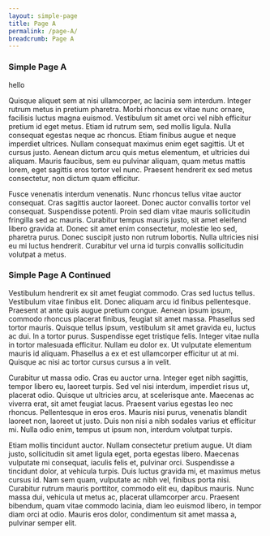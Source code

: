 ```yaml
---
layout: simple-page
title: Page A
permalink: /page-A/
breadcrumb: Page A
---
```


### **Simple Page A**

hello

Quisque aliquet sem at nisi ullamcorper, ac lacinia sem interdum. Integer rutrum metus in pretium pharetra. Morbi rhoncus ex vitae nunc ornare, facilisis luctus magna euismod. Vestibulum sit amet orci vel nibh efficitur pretium id eget metus. Etiam id rutrum sem, sed mollis ligula. Nulla consequat egestas neque ac rhoncus. Etiam finibus augue et neque imperdiet ultrices. Nullam consequat maximus enim eget sagittis. Ut et cursus justo. Aenean dictum arcu quis metus elementum, et ultricies dui aliquam. Mauris faucibus, sem eu pulvinar aliquam, quam metus mattis lorem, eget sagittis eros tortor vel nunc. Praesent hendrerit ex sed metus consectetur, non dictum quam efficitur.

Fusce venenatis interdum venenatis. Nunc rhoncus tellus vitae auctor consequat. Cras sagittis auctor laoreet. Donec auctor convallis tortor vel consequat. Suspendisse potenti. Proin sed diam vitae mauris sollicitudin fringilla sed ac mauris. Curabitur tempus mauris justo, sit amet eleifend libero gravida at. Donec sit amet enim consectetur, molestie leo sed, pharetra purus. Donec suscipit justo non rutrum lobortis. Nulla ultricies nisi eu mi luctus hendrerit. Curabitur vel urna id turpis convallis sollicitudin volutpat a metus.

### **Simple Page A Continued**

Vestibulum hendrerit ex sit amet feugiat commodo. Cras sed luctus tellus. Vestibulum vitae finibus elit. Donec aliquam arcu id finibus pellentesque. Praesent at ante quis augue pretium congue. Aenean ipsum ipsum, commodo rhoncus placerat finibus, feugiat sit amet massa. Phasellus sed tortor mauris. Quisque tellus ipsum, vestibulum sit amet gravida eu, luctus ac dui. In a tortor purus. Suspendisse eget tristique felis. Integer vitae nulla in tortor malesuada efficitur. Nullam eu dolor ex. Ut vulputate elementum mauris id aliquam. Phasellus a ex et est ullamcorper efficitur ut at mi. Quisque ac nisi ac tortor cursus cursus a in velit.

Curabitur ut massa odio. Cras eu auctor urna. Integer eget nibh sagittis, tempor libero eu, laoreet turpis. Sed vel nisi interdum, imperdiet risus ut, placerat odio. Quisque ut ultricies arcu, at scelerisque ante. Maecenas ac viverra erat, sit amet feugiat lacus. Praesent varius egestas leo nec rhoncus. Pellentesque in eros eros. Mauris nisi purus, venenatis blandit laoreet non, laoreet ut justo. Duis non nisi a nibh sodales varius et efficitur mi. Nulla odio enim, tempus ut ipsum non, interdum volutpat turpis.

Etiam mollis tincidunt auctor. Nullam consectetur pretium augue. Ut diam justo, sollicitudin sit amet ligula eget, porta egestas libero. Maecenas vulputate mi consequat, iaculis felis et, pulvinar orci. Suspendisse a tincidunt dolor, at vehicula turpis. Duis luctus gravida mi, et maximus metus cursus id. Nam sem quam, vulputate ac nibh vel, finibus porta nisi. Curabitur rutrum mauris porttitor, commodo elit eu, dapibus mauris. Nunc massa dui, vehicula ut metus ac, placerat ullamcorper arcu. Praesent bibendum, quam vitae commodo lacinia, diam leo euismod libero, in tempor diam orci at odio. Mauris eros dolor, condimentum sit amet massa a, pulvinar semper elit.
